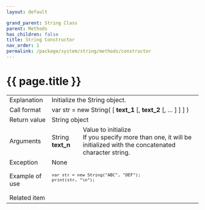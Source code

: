 ```yaml
---
layout: default

grand_parent: String Class
parent: Methods
has_children: false
title: String Constructor
nav_order: 1
permalink: /package/system/string/methods/constructor
---
```

# {{ page.title }}

<table>
  <tr>
    <td>Explanation</td>
    <td colspan="2">Initialize the String object.</td>
  </tr>
  <tr>
    <td>Call format</td>
    <td colspan="2">var str = new String( [ <b>text_1</b> [, <b>text_2</b> [, … ] ] ] )</td>
  </tr>
  <tr>
    <td>Return value</td>
    <td colspan="2">String object</td>
  </tr>  
  <tr>
    <td>Arguments</td>
    <td>String <b>text_n</b></td>
    <td>Value to initialize<br>If you specify more than one, it will be initialized with the concatenated character string.</td>
  </tr>
  <tr>
    <td>Exception</td>
    <td colspan="2">None</td>
  </tr>
  <tr>
    <td>Example of use</td>
    <td colspan="2"><code><pre>
var str = new String("ABC", "DEF");
print(str, "\n");
    </pre></code></td>
  </tr>
  <tr>
    <td>Related item</td>
    <td colspan="2"></td>
  </tr>
</table>